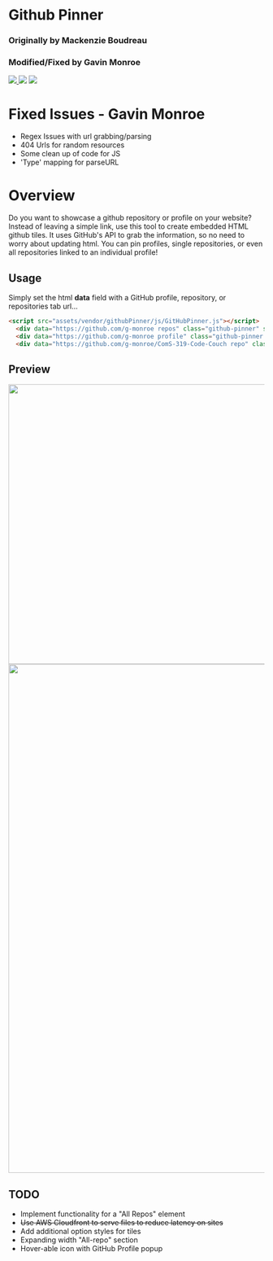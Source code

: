 
<h1>Github Pinner</h1>
<h3>Originally by Mackenzie Boudreau</h3>
<h3>Modified/Fixed by Gavin Monroe</h3>
<a href="https://www.gnu.org/licenses/gpl-3.0">
  <img src="https://img.shields.io/badge/License-GPL%20v3-blue.svg">
</a>
  <img src="https://img.shields.io/badge/language-HTML5-red.svg">
  <img src="https://img.shields.io/github/issues/mackboudreau/GitHubPinner.svg">
</p>

# Fixed Issues - Gavin Monroe
- Regex Issues with url grabbing/parsing
- 404 Urls for random resources
- Some clean up of code for JS
- 'Type' mapping for parseURL

# Overview 
Do you want to showcase a github repository or profile on your website? Instead of leaving a simple link, use this tool to create embedded HTML github tiles. It uses GitHub's API to grab the information, so no need to worry about updating html. You can pin profiles, single repositories, or even all repositories linked to an individual profile!

## Usage
Simply set the html **data** field with a GitHub profile, repository, or repositories tab url...
```html
<script src="assets/vendor/githubPinner/js/GitHubPinner.js"></script>
  <div data="https://github.com/g-monroe repos" class="github-pinner" style="visibility: hidden;"></div>
  <div data="https://github.com/g-monroe profile" class="github-pinner flat" style="visibility: hidden;"></div>
  <div data="https://github.com/g-monroe/ComS-319-Code-Couch repo" class="github-pinner flat" style="visibility: hidden;"></div>
```

## Preview
<p align="left"><img src="https://i.imgur.com/iC56hgU.png" width="550px"><br>
<img src="https://i.imgur.com/8O9L4sf.png" width="1000px"></p>

## TODO
* Implement functionality for a "All Repos" element
* ~~Use AWS Cloudfront to serve files to reduce latency on sites~~
* Add additional option styles for tiles
* Expanding width "All-repo" section
* Hover-able icon with GitHub Profile popup
